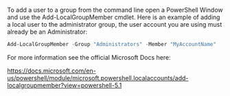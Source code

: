 To add a user to a group from the command line open a PowerShell Window and use the Add-LocalGroupMember cmdlet.
Here is an example of adding a local user to the administrator group, the user account you are using must already be an Administrator:

```ps1
Add-LocalGroupMember -Group "Administrators" -Member "MyAccountName"
```

For more information see the official Microsoft Docs here:

https://docs.microsoft.com/en-us/powershell/module/microsoft.powershell.localaccounts/add-localgroupmember?view=powershell-5.1